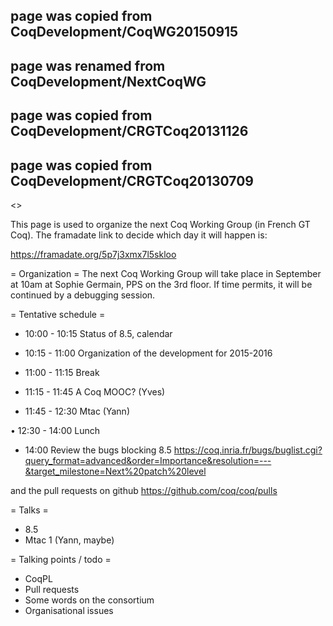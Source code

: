 ## page was copied from CoqDevelopment/CoqWG20150915
## page was renamed from CoqDevelopment/NextCoqWG
## page was copied from CoqDevelopment/CRGTCoq20131126
## page was copied from CoqDevelopment/CRGTCoq20130709
<<TableOfContents>>

This page is used to organize the next Coq Working Group (in French GT Coq).
The framadate link to decide which day it will happen is:

  https://framadate.org/5p7j3xmx7l5skloo

= Organization =
The next Coq Working Group will take place in September at 10am at Sophie Germain, PPS on the 3rd floor. If time permits, it will be continued by a debugging session.

= Tentative schedule =
* 10:00 - 10:15
Status of 8.5, calendar

* 10:15 - 11:00
Organization of the development for 2015-2016

* 11:00 - 11:15
Break

* 11:15 - 11:45
A Coq MOOC? (Yves)

* 11:45 - 12:30
Mtac (Yann)

• 12:30 - 14:00
Lunch

* 14:00
Review the bugs blocking 8.5
https://coq.inria.fr/bugs/buglist.cgi?query_format=advanced&order=Importance&resolution=---&target_milestone=Next%20patch%20level

and the pull requests on github
https://github.com/coq/coq/pulls

= Talks =
 * 8.5
 * Mtac 1 (Yann, maybe)

= Talking points / todo =
 * CoqPL
 * Pull requests
 * Some words on the consortium
 * Organisational issues
